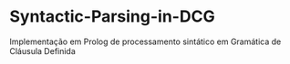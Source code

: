 # Syntactic-Parsing-in-DCG
Implementação em Prolog de processamento sintático em Gramática de Cláusula Definida
